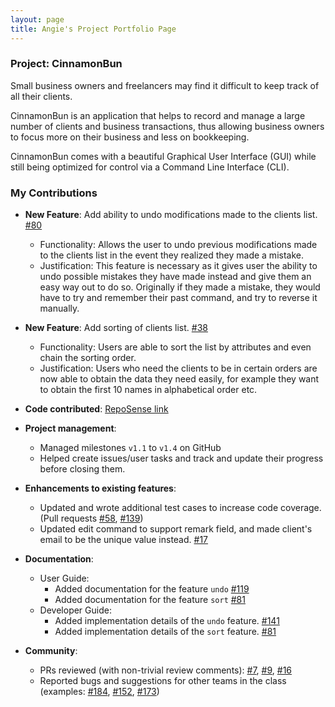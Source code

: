 ```yaml
---
layout: page
title: Angie's Project Portfolio Page
---
```


### Project: CinnamonBun

Small business owners and freelancers may find it difficult to keep track of all their clients.

CinnamonBun is an application that helps to record and manage a large number of clients and business transactions, thus allowing business owners to focus more on their business and less on bookkeeping.

CinnamonBun comes with a beautiful Graphical User Interface (GUI) while still being optimized for control via a Command Line Interface (CLI).

### My Contributions

* **New Feature**: Add ability to undo modifications made to the clients list. [\#80](https://github.com/AY2122S2-CS2103T-W09-2/tp/pull/80)
  * Functionality: Allows the user to undo previous modifications made to the clients list in the event they realized they made a mistake.
  * Justification: This feature is necessary as it gives user the ability to undo possible mistakes they have made instead and give them an easy way out to do so. Originally
  if they made a mistake, they would have to try and remember their past command, and try to reverse it manually.

* **New Feature**: Add sorting of clients list. [\#38](https://github.com/AY2122S2-CS2103T-W09-2/tp/pull/38)
  * Functionality: Users are able to sort the list by attributes and even chain the sorting order.
  * Justification: Users who need the clients to be in certain orders are now able to obtain the data 
  they need easily, for example they want to obtain the first 10 names in alphabetical order etc.

* **Code contributed**: [RepoSense link](https://nus-cs2103-ay2122s2.github.io/tp-dashboard/?search=lapisraider)

* **Project management**:
  * Managed milestones `v1.1` to `v1.4` on GitHub
  * Helped create issues/user tasks and track and update their progress before closing them.

* **Enhancements to existing features**:
  * Updated and wrote additional test cases to increase code coverage. 
  (Pull requests [\#58](https://github.com/AY2122S2-CS2103T-W09-2/tp/pull/58), [\#139](https://github.com/AY2122S2-CS2103T-W09-2/tp/pull/139))
  * Updated edit command to support remark field, and made client's email to be the unique value instead. [\#17](https://github.com/AY2122S2-CS2103T-W09-2/tp/pull/17)

* **Documentation**:
  * User Guide:
    * Added documentation for the feature `undo` [\#119](https://github.com/AY2122S2-CS2103T-W09-2/tp/pull/119)
    * Added documentation for the feature `sort` [\#81](https://github.com/AY2122S2-CS2103T-W09-2/tp/pull/81)
  * Developer Guide:
    * Added implementation details of the `undo` feature. [\#141](https://github.com/AY2122S2-CS2103T-W09-2/tp/pull/141)
    * Added implementation details of the `sort` feature. [\#81](https://github.com/AY2122S2-CS2103T-W09-2/tp/pull/81)

* **Community**:
  * PRs reviewed (with non-trivial review comments): [\#7](https://github.com/AY2122S2-CS2103T-W09-2/tp/pull/7),
  [\#9](https://github.com/AY2122S2-CS2103T-W09-2/tp/pull/9),
  [\#16](https://github.com/AY2122S2-CS2103T-W09-2/tp/pull/16)
  * Reported bugs and suggestions for other teams in the class (examples: [\#184](https://github.com/AY2122S2-CS2103-F09-3/tp/issues/184),
  [\#152](https://github.com/AY2122S2-CS2103-F09-3/tp/issues/152), [\#173](https://github.com/AY2122S2-CS2103-F09-3/tp/issues/173))

